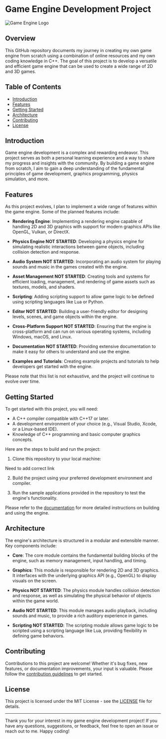 # Game Engine Development Project

![Game Engine Logo](engine_logo.png)

## Overview

This GitHub repository documents my journey in creating my own game engine from scratch using a combination of online resources and my own coding knowledge in C++. The goal of this project is to develop a versatile and efficient game engine that can be used to create a wide range of 2D and 3D games.

## Table of Contents

- [Introduction](#introduction)
- [Features](#features)
- [Getting Started](#getting-started)
- [Architecture](#architecture)
- [Contributing](#contributing)
- [License](#license)

## Introduction

Game engine development is a complex and rewarding endeavor. This project serves as both a personal learning experience and a way to share my progress and insights with the community. By building a game engine from scratch, I aim to gain a deep understanding of the fundamental principles of game development, graphics programming, physics simulation, and more.

## Features

As this project evolves, I plan to implement a wide range of features within the game engine. Some of the planned features include:

- **Rendering Engine**: Implementing a rendering engine capable of handling 2D and 3D graphics with support for modern graphics APIs like OpenGL, Vulkan, or DirectX.

- **Physics Engine NOT STARTED**: Developing a physics engine for simulating realistic interactions between game objects, including collision detection and response.

- **Audio System NOT STARTED**: Incorporating an audio system for playing sounds and music in the games created with the engine.

- **Asset Management NOT STARTED**: Creating tools and systems for efficient loading, management, and rendering of game assets such as textures, models, and shaders.

- **Scripting**: Adding scripting support to allow game logic to be defined using scripting languages like Lua or Python.

- **Editor NOT STARTED**: Building a user-friendly editor for designing levels, scenes, and game objects within the engine.

- **Cross-Platform Support NOT STARTED**: Ensuring that the engine is cross-platform and can run on various operating systems, including Windows, macOS, and Linux.

- **Documentation NOT STARTED**: Providing extensive documentation to make it easy for others to understand and use the engine.

- **Examples and Tutorials**: Creating example projects and tutorials to help developers get started with the engine.

Please note that this list is not exhaustive, and the project will continue to evolve over time.

## Getting Started

To get started with this project, you will need:

- A C++ compiler compatible with C++17 or later.
- A development environment of your choice (e.g., Visual Studio, Xcode, or a Linux-based IDE).
- Knowledge of C++ programming and basic computer graphics concepts.

Here are the steps to build and run the project:

1. Clone this repository to your local machine:

  Need to add correct link

2. Build the project using your preferred development environment and compiler.

3. Run the sample applications provided in the repository to test the engine's functionality.

Please refer to the [documentation](docs/) for more detailed instructions on building and using the engine.

## Architecture

The engine's architecture is structured in a modular and extensible manner. Key components include:

- **Core**: The core module contains the fundamental building blocks of the engine, such as memory management, input handling, and timing.

- **Graphics**: This module is responsible for rendering 2D and 3D graphics. It interfaces with the underlying graphics API (e.g., OpenGL) to display visuals on the screen.

- **Physics NOT STARTED**: The physics module handles collision detection and response, as well as simulating the physical behavior of objects within the game world.

- **Audio NOT STARTED**: This module manages audio playback, including sounds and music, to provide a rich auditory experience in games.

- **Scripting NOT STARTED**: The scripting module allows game logic to be scripted using a scripting language like Lua, providing flexibility in defining game behaviors.


## Contributing

Contributions to this project are welcome! Whether it's bug fixes, new features, or documentation improvements, your input is valuable. Please follow the [contribution guidelines](CONTRIBUTING.md) to get started.

## License

This project is licensed under the MIT License - see the [LICENSE](LICENSE) file for details.

---

Thank you for your interest in my game engine development project! If you have any questions, suggestions, or feedback, feel free to open an issue or reach out to me. Happy coding!

